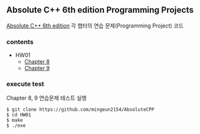 ## Absolute C++ 6th edition Programming Projects

[Absolute C++ 6th edition](https://www.amazon.com/Absolute-C-6th-Walter-Savitch/dp/0133970787) 각 챕터의 연습 문제(Programming Project) 코드

### contents

* HW01
    * [Chapter 8](#)
    * [Chapter 9](#)

### execute test

Chapter 8, 9 연습문제 테스트 실행
```shell
$ git clone https://github.com/mingeun2154/AbsoluteCPP
$ cd HW01
$ make
$ ./exe
```

